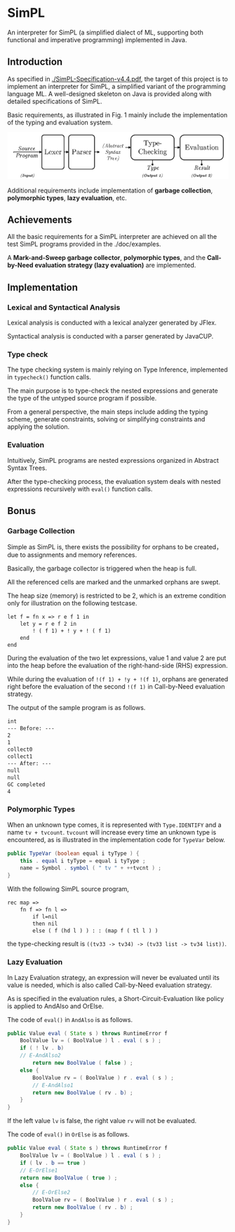 # SimPL
An interpreter for SimPL (a simplified dialect of ML, supporting both functional and imperative programming) implemented in Java.

## Introduction

As specified in [./SimPL-Specification-v4.4.pdf](https://github.com/WMBao/SimPL/blob/master/SimPL-Specification-v4.4.pdf "SimPL specification document"), the target of this project is to implement an interpreter for SimPL, a simplified variant of the programming language ML. 
A well-designed skeleton on Java is provided along with detailed specifications of SimPL.

Basic requirements, as illustrated in Fig. 1 mainly include the implementation of the typing and evaluation system. 

![Missing Image](https://github.com/WMBao/SimPL/blob/master/image/1.png)

Additional requirements include implementation of **garbage collection**, **polymorphic types**, **lazy evaluation**, etc.

## Achievements
All the basic requirements for a SimPL interpreter are achieved on all the test SimPL programs provided in the ./doc/examples.

A **Mark-and-Sweep garbage collector**, **polymorphic types**, and the **Call-by-Need evaluation strategy (lazy evaluation)** are implemented.

## Implementation

### Lexical and Syntactical Analysis

Lexical analysis is conducted with a lexical analyzer generated by JFlex. 

Syntactical analysis is conducted with a parser generated by JavaCUP.

### Type check

The type checking system is mainly relying on Type Inference, implemented in ``typecheck()`` function calls. 

The main purpose is to type-check the nested expressions and generate the type of the untyped source program if possible.

From a general perspective, the main steps include adding the typing scheme, generate constraints, solving or simplifying constraints and applying the solution.

### Evaluation

Intuitively, SimPL programs are nested expressions organized in Abstract Syntax Trees. 

After the type-checking process, the evaluation system deals with nested expressions recursively with ``eval()`` function calls.


## Bonus

### Garbage Collection

Simple as SimPL is, there exists the possibility for orphans to be created， due to assignments and memory references.

Basically, the garbage collector is triggered when the heap is full. 

All the referenced cells are marked and the unmarked orphans are swept.

The heap size (memory) is restricted to be 2, which is an extreme condition only for illustration on the following testcase.

```ML
let f = fn x => r e f 1 in
	let y = r e f 2 in
		! ( f 1) + ! y + ! ( f 1)
	end
end
```
During the evaluation of the two let expressions, value 1 and value 2 are put into the heap before the evaluation of the right-hand-side (RHS) expression.

While during the evaluation of  ``!(f 1) + !y + !(f 1)``, orphans are generated right before the evaluation of the second ``!(f 1)`` in Call-by-Need evaluation strategy.

The output of the sample program is as follows.
```
int
--- Before: ---
2
1
collect0
collect1
--- After: ---
null
null
GC completed
4
```

### Polymorphic Types


When an unknown type comes, it is represented with ``Type.IDENTIFY`` and a name ``tv + tvcount``. 
``tvcount`` will increase every time an unknown type is encountered, as is illustrated in the implementation code for ``TypeVar`` below.

```Java
public TypeVar (boolean equal i tyType ) {
	this . equal i tyType = equal i tyType ;
	name = Symbol . symbol ( " tv " + ++tvcnt ) ;
}
```

With the following SimPL source program, 

```ML
rec map =>
	fn f => fn l =>
		if l=nil
		then nil
		else ( f (hd l ) ) : : (map f ( tl l ) )
```

the type-checking result is ``((tv33 -> tv34) -> (tv33 list -> tv34 list))``.


### Lazy Evaluation

In Lazy Evaluation strategy, an expression will never be evaluated until its value is needed, which is also called Call-by-Need evaluation strategy.

As is specified in the evaluation rules, a Short-Circuit-Evaluation like policy is applied to AndAlso and OrElse.

The code of ``eval()`` in ``AndAlso`` is as follows.

```Java
public Value eval ( State s ) throws RuntimeError f
	BoolValue lv = ( BoolValue ) l . eval ( s ) ;
	if ( ! lv . b)
	// E-AndAlso2
		return new BoolValue ( false ) ;
	else {
		BoolValue rv = ( BoolValue ) r . eval ( s ) ;
		// E-AndAlso1
		return new BoolValue ( rv . b) ;
	}
}
```

If the left value ``lv`` is false, the right value ``rv`` will not be evaluated.

The code of ``eval()`` in ``OrElse`` is as follows.

```Java
public Value eval ( State s ) throws RuntimeError f
	BoolValue lv = ( BoolValue ) l . eval ( s ) ;
	if ( lv . b == true )
	// E-OrElse1
	return new BoolValue ( true ) ;
	else {
		// E-OrElse2
		BoolValue rv = ( BoolValue ) r . eval ( s ) ;
		return new BoolValue ( rv . b) ;
	}
}
```
